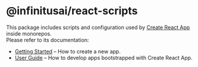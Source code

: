 # @infinitusai/react-scripts

This package includes scripts and configuration used by [Create React App](https://github.com/facebook/create-react-app) inside monorepos.<br>
Please refer to its documentation:

- [Getting Started](https://facebook.github.io/create-react-app/docs/getting-started) – How to create a new app.
- [User Guide](https://facebook.github.io/create-react-app/) – How to develop apps bootstrapped with Create React App.

